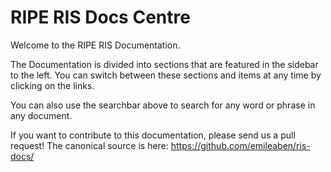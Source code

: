 # RIPE RIS Docs Centre

Welcome to the RIPE RIS Documentation.

The Documentation is divided into sections that are featured in the sidebar to the left.
You can switch between these sections and items at any time by clicking on the links.

You can also use the searchbar above to search for any word or phrase in any document.

If you want to contribute to this documentation, please send us a pull request! The canonical source is here:
https://github.com/emileaben/ris-docs/
